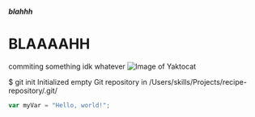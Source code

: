 ##### blahhh
# BLAAAAHH



commiting something idk whatever
![Image of Yaktocat](https://octodex.github.com/images/yaktocat.png)


$ git init
Initialized empty Git repository in /Users/skills/Projects/recipe-repository/.git/


```javascript
var myVar = "Hello, world!";

